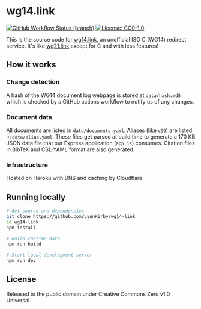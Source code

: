 # wg14.link

[![GitHub Workflow Status (branch)](https://img.shields.io/github/workflow/status/LynnKirby/wg14-link/CI/master?style=flat-square)](https://github.com/LynnKirby/wg14-link/actions?query=workflow%3A%22CI%22+branch%3Amaster)
[![License: CC0-1.0](https://img.shields.io/badge/license-CC0--1.0-blue?style=flat-square)](./COPYING.txt)

This is the source code for [wg14.link], an unofficial ISO C (WG14) redirect
service. It's like [wg21.link] except for C and with less features!

## How it works

### Change detection

A hash of the WG14 document log webpage is stored at `data/hash.md5` which is
checked by a GitHub actions workflow to notify us of any changes.

### Document data

All documents are listed in `data/documents.yaml`. Aliases (like `c99`) are
listed in `data/alias.yaml`. These files get parsed at build time to generate a
170 KB JSON data file that our Express application (`app.js`) consumes. Citation
files in BibTeX and CSL-YAML format are also generated.

### Infrastructure

Hosted on Heroku with DNS and caching by Cloudflare.

## Running locally

```sh
# Get source and dependencies
git clone https://github.com/LynnKirby/wg14-link
cd wg14-link
npm install

# Build runtime data
npm run build

# Start local development server
npm run dev
```

## License

Released to the public domain under Creative Commons Zero v1.0 Universal.

[wg14.link]: https://wg14.link
[wg21.link]: https://wg21.link
